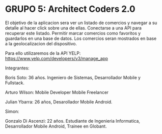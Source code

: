 # GRUPO 5: Architect Coders 2.0

El objetivo de la aplicacion sera ver un listado de comercios y navegar a su detalle al hacer click sobre una de ellas. Conectarse a una API para recuperar este listado. Permitir marcar comercios como favoritos y guardarlos en una base de datos. Los comercios seran mostrados en base a la geolocalizacion del dispositivo.

Para ello utilizaremos de la API YELP: https://www.yelp.com/developers/v3/manage_app

Integrantes:

Boris Soto: 36 años. Ingeniero de Sistemas, Desarrollador Mobile y Fullstack.

Arturo Wilson: Mobile Developer Mobile Freelancer 

Julian Ybarra: 26 años, Desarollador Mobile Android.

Simon:

Gonzalo Di Ascenzi: 22 años. Estudiante de Ingenieria Informatica, Desarrollador Mobile Android, Trainee en Globant.
